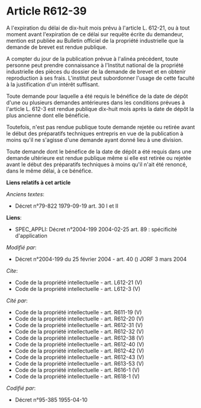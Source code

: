 # Article R612-39

A l'expiration du délai de dix-huit mois prévu à l'article L. 612-21, ou à tout moment avant l'expiration de ce délai sur
requête écrite du demandeur, mention est publiée au Bulletin officiel de la propriété industrielle que la demande de brevet
est rendue publique. 

A compter du jour de la publication prévue à l'alinéa précédent, toute personne peut prendre connaissance à l'Institut
national de la propriété industrielle des pièces du dossier de la demande de brevet et en obtenir reproduction à ses frais.
L'institut peut subordonner l'usage de cette faculté à la justification d'un intérêt suffisant. 

Toute demande pour laquelle a été requis le bénéfice de la date de dépôt d'une ou plusieurs demandes antérieures dans les
conditions prévues à l'article L. 612-3 est rendue publique dix-huit mois après la date de dépôt la plus ancienne dont elle
bénéficie. 

Toutefois, n'est pas rendue publique toute demande rejetée ou retirée avant le début des préparatifs techniques entrepris en
vue de la publication à moins qu'il ne s'agisse d'une demande ayant donné lieu à une division. 

Toute demande dont le bénéfice de la date de dépôt a été requis dans une demande ultérieure est rendue publique même si elle
est retirée ou rejetée avant le début des préparatifs techniques à moins qu'il n'ait été renoncé, dans le même délai, à ce
bénéfice.

**Liens relatifs à cet article**

_Anciens textes_:

  - Décret n°79-822 1979-09-19 art. 30 I et II

**Liens**:

  - SPEC_APPLI: Décret n°2004-199 2004-02-25 art. 89 : spécificité d'application

_Modifié par_:

  - Décret n°2004-199 du 25 février 2004 - art. 40 () JORF 3 mars 2004

_Cite_:

  - Code de la propriété intellectuelle - art. L612-21 (V)
  - Code de la propriété intellectuelle - art. L612-3 (V)

_Cité par_:

  - Code de la propriété intellectuelle - art. R611-19 (V)
  - Code de la propriété intellectuelle - art. R612-20 (V)
  - Code de la propriété intellectuelle - art. R612-31 (V)
  - Code de la propriété intellectuelle - art. R612-32 (V)
  - Code de la propriété intellectuelle - art. R612-38 (V)
  - Code de la propriété intellectuelle - art. R612-40 (V)
  - Code de la propriété intellectuelle - art. R612-42 (V)
  - Code de la propriété intellectuelle - art. R612-43 (V)
  - Code de la propriété intellectuelle - art. R613-53 (V)
  - Code de la propriété intellectuelle - art. R616-1 (V)
  - Code de la propriété intellectuelle - art. R618-1 (V)

_Codifié par_:

  - Décret n°95-385 1955-04-10
